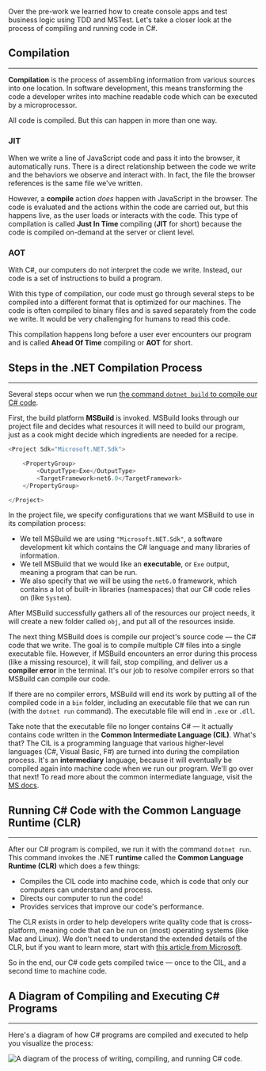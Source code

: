 Over the pre-work we learned how to create console apps and test business logic using TDD and MSTest. Let's take a closer look at the process of compiling and running code in C#.

## Compilation
---

**Compilation** is the process of assembling information from various sources into one location. In software development, this means transforming the code a developer writes into machine readable code which can be executed by a microprocessor.

All code is compiled. But this can happen in more than one way.

### JIT

When we write a line of JavaScript code and pass it into the browser, it automatically runs. There is a direct relationship between the code we write and the behaviors we observe and interact with. In fact, the file the browser references is the same file we've written.

However, a **compile** action _does_ happen with JavaScript in the browser. The code is evaluated and the actions within the code are carried out, but this happens live, as the user loads or interacts with the code. This type of compilation is called **Just In Time** compiling (**JIT** for short) because the code is compiled on-demand at the server or client level.

### AOT

With C#, our computers do not interpret the code we write. Instead, our code is a set of instructions to build a program.

With this type of compilation, our code must go through several steps to be compiled into a different format that is optimized for our machines. The code is often compiled to binary files and is saved separately from the code we write. It would be very challenging for humans to read this code.

This compilation happens long before a user ever encounters our program and is called **Ahead Of Time** compiling or **AOT** for short.

## Steps in the .NET Compilation Process
---

Several steps occur when we run [the command `dotnet build` to compile our C# code](https://learn.microsoft.com/en-us/dotnet/core/tools/dotnet-build).

First, the build platform **MSBuild** is invoked. MSBuild looks through our project file and decides what resources it will need to build our program, just as a cook might decide which ingredients are needed for a recipe.

```csharp
<Project Sdk="Microsoft.NET.Sdk">

    <PropertyGroup>
        <OutputType>Exe</OutputType>
        <TargetFramework>net6.0</TargetFramework>
    </PropertyGroup>

</Project>
```

In the project file, we specify configurations that we want MSBuild to use in its compilation process:

* We tell MSBuild we are using `"Microsoft.NET.Sdk"`, a software development kit which contains the C# language and many libraries of information.
* We tell MSBuild that we would like an **executable**, or `Exe` output, meaning a program that can be run.
* We also specify that we will be using the `net6.0` framework, which contains a lot of built-in libraries (namespaces) that our C# code relies on (like `System`).

After MSBuild successfully gathers all of the resources our project needs, it will create a new folder called `obj`, and put all of the resources inside.

The next thing MSBuild does is compile our project's source code — the C# code that we write. The goal is to compile multiple C# files into a single executable file. However, if MSBuild encounters an error during this process (like a missing resource), it will fail, stop compiling, and deliver us a **compiler error** in the terminal. It's our job to resolve compiler errors so that MSBuild can compile our code. 

If there are no compiler errors, MSBuild will end its work by putting all of the compiled code in a `bin` folder, including an executable file that we can run (with the `dotnet run` command). The executable file will end in `.exe` or `.dll`. 

Take note that the executable file no longer contains C# — it actually contains code written in the **Common Intermediate Language (CIL)**. What's that? The CIL is a programming language that various higher-level languages (C#, Visual Basic, F#) are turned into during the compilation process. It's an **intermediary** language, because it will eventually be compiled again into machine code when we run our program. We'll go over that next! To read more about the common intermediate language, visit the [MS docs](https://learn.microsoft.com/en-us/dotnet/standard/managed-code#intermediate-language--execution).

## Running C# Code with the Common Language Runtime (CLR)
---

After our C# program is compiled, we run it with the command `dotnet run`. This command invokes the .NET **runtime** called the **Common Language Runtime (CLR)** which does a few things:

* Compiles the CIL code into machine code, which is code that only our computers can understand and process. 
* Directs our computer to run the code!
* Provides services that improve our code's performance.

The CLR exists in order to help developers write quality code that is cross-platform, meaning code that can be run on (most) operating systems (like Mac and Linux). We don't need to understand the extended details of the CLR, but if you want to learn more, start with [this article from Microsoft](https://learn.microsoft.com/en-us/dotnet/standard/clr). 

So in the end, our C# code gets compiled twice — once to the CIL, and a second time to machine code. 

## A Diagram of Compiling and Executing C# Programs
---

Here's a diagram of how C# programs are compiled and executed to help you visualize the process:

![A diagram of the process of writing, compiling, and running C# code.](https://learnhowtoprogram.s3.us-west-2.amazonaws.com/c%23/prework/c-sharp-compilation-and-execution.png)
